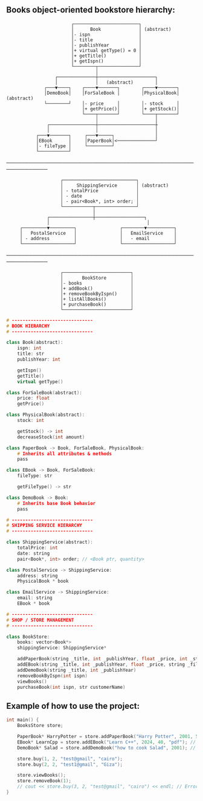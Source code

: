 ## Books object-oriented bookstore hierarchy:
                            ┌────────────────────────┐
                            │      Book              │ (abstract)
                            │- ispn                  │
                            │- title                 │
                            │- publishYear           │
                            │+ virtual getType() = 0 │
                            │+ getTitle()            │
                            │+ getIspn()             │
                            └────────┬───────────────┘
                                     │
                      ┌──────────────┼─────────────────────┐
                      │              │   (abstract)        │
                  ┌───▼────┐    ┌────▼───────┐        ┌────▼───────┐ 
                  │DemoBook│    │ForSaleBook │        │PhysicalBook│ (abstract)
                  └────────┘    │- price     │        │- stock     │
                                │+ getPrice()│        │+ getStock()│
                                └────┬───────┘        └────┬───────┘
                                     │                     │
                   ┌─────────────────┼─────────────────────┼
                   │                 │                     │     
               ┌───▼───────┐     ┌───▼─────┐               │
               │EBook      │     │PaperBook│<──────────────┘
               │- fileType │     └─────────┘ 
               └───────────┘       

 ─────────────────────────────────────────────────────────────

                        ┌───────────────────────────┐
                        │     ShippingService       │ (abstract)
                        │ - totalPrice              │
                        │ - date                    │
                        │ - pair<Book*, int> order; │
                        └───────────┬───────────────┘
                                    │
                   ┌────────────────┼──────────────────┐
                   │                                    │
         ┌─────────▼─────────┐                ┌────────▼──────────┐
         │   PostalService   │                │   EmailService    │
         │ - address         │                │   - email         │
         └───────────────────┘                └───────────────────┘
 ─────────────────────────────────────────────────────────────

                        ┌─────────────────────────┐
                        │       BookStore         │
                        │- books                  │
                        │+ addBook()              │
                        │+ removeBookByIspn()     │
                        │+ listAllBooks()         │
                        │+ purchaseBook()         │
                        └─────────────────────────┘

```cpp
# ------------------------------
# BOOK HIERARCHY
# ------------------------------

class Book(abstract):
    ispn: int
    title: str
    publishYear: int

    getIspn()
    getTitle()
    virtual getType()

class ForSaleBook(abstract):
    price: float
    getPrice()

class PhysicalBook(abstract):
    stock: int

    getStock() -> int
    decreaseStock(int amount)

class PaperBook -> Book, ForSaleBook, PhysicalBook:
    # Inherits all attributes & methods
    pass

class EBook -> Book, ForSaleBook:
    fileType: str

    getFileType() -> str

class DemoBook -> Book:
    # Inherits base Book behavior
    pass

# ------------------------------
# SHIPPING SERVICE HIERARCHY
# ------------------------------

class ShippingService(abstract):
    totalPrice: int
    date: string 
    pair<Book*, int> order; // <Book ptr, quantity>

class PostalService -> ShippingService:
    address: string 
    PhysicalBook * book

class EmailService -> ShippingService:
    email: string 
    EBook * book

# ------------------------------
# SHOP / STORE MANAGEMENT
# ------------------------------

class BookStore:
    books: vector<Book*>
    shippingService: ShippingService*

    addPaperBook(string _title, int _publishYear, float _price, int _stock)
    addEBook(string _title, int _publishYear, float _price, string _fileType)
    addDemoBook(string _title, int _publishYear)
    removeBookByIspn(int ispn)
    viewBooks()
    purchaseBook(int ispn, str customerName)
```

## Example of how to use the project:
```cpp
int main() {
    BooksStore store;

    PaperBook* HarryPotter = store.addPaperBook("Harry Potter", 2001, 50, 20); // ispn = 1
    EBook* LearnCpp = store.addEBook("Learn C++", 2024, 40, "pdf"); // ispn = 2
    DemoBook* Salad = store.addDemoBook("how to cook Salad", 2001); // ispn = 3

    store.buy(1, 2, "test@gmail", "cairo");
    store.buy(2, 2, "test1@gmail", "Giza");

    store.viewBooks();
    store.removeBook(1);
    // cout << store.buy(3, 2, "test@gmail", "cairo") << endl; // Error: This Book not for sale
}
```
